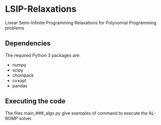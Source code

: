 # LSIP-Relaxations
Linear Semi-Infinite Programming Relaxations for Polynomial Programming problems

## Dependencies 



The required Python 3 packages are:

- numpy
- scipy
- chompack
- cvxopt
- pandas


## Executing the code


The files main_###_algo.py give exemples of command to execute the AL-ROMP solver.
